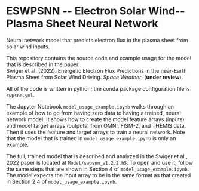 # ESWPSNN -- Electron Solar Wind--Plasma Sheet Neural Network
Neural network model that predicts electron flux in the plasma sheet from solar wind inputs.

This repository contains the source code and example usage for the model 
that is described in the paper: \
Swiger et al. (2022). Energetic Electron Flux Predictions in the 
near-Earth Plasma Sheet from Solar Wind Driving. *Space Weather*, (**under 
review**).

All of the code is written in python; the conda package configuration file is 
`swpsnn.yml`.

The Jupyter Notebook `model_usage_example.ipynb` walks through an example of
how to go from having zero data to having a trained, neural network model.
It shows how to create the model feature arrays (inputs) and model target arrays 
(outputs) from OMNI, FISM-2, and THEMIS data. Then it uses the feature and 
target arrays to train a neural network.
Note that the model that is trained in `model_usage_example.ipynb` is 
only an example.

The full, trained model that is described and analyzed in the 
Swiger et al., 2022 paper is located at 
`Model/swpsnn_v1.2.2.h5`. To open and use it, follow the same steps that 
are shown in Section 4 of `model_usage_example.ipynb`.
The model expects the input array to be in the same format as that created in
Section 2.4 of `model_usage_example.ipynb`. 



